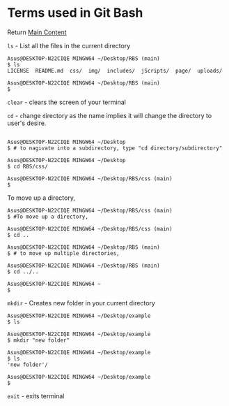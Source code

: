 # Terms used in Git Bash

Return [Main Content](../README.md#main-content)

`ls` - List all the files in the current directory

```shell
Asus@DESKTOP-N22CIQE MINGW64 ~/Desktop/RBS (main)
$ ls
LICENSE  README.md  css/  img/  includes/  jScripts/  page/  uploads/

Asus@DESKTOP-N22CIQE MINGW64 ~/Desktop/RBS (main)
$ 
```

`clear` - clears the screen of your terminal

`cd` - `c`hange `d`irectory as the name implies it will change the directory to user's desire.

```shell

Asus@DESKTOP-N22CIQE MINGW64 ~/Desktop
$ # to nagivate into a subdirectory, type "cd directory/subdirectory"

Asus@DESKTOP-N22CIQE MINGW64 ~/Desktop
$ cd RBS/css/ 

Asus@DESKTOP-N22CIQE MINGW64 ~/Desktop/RBS/css (main)
$ 
```

To move up a directory,

```shell
Asus@DESKTOP-N22CIQE MINGW64 ~/Desktop/RBS/css (main)
$ #To move up a directory,

Asus@DESKTOP-N22CIQE MINGW64 ~/Desktop/RBS/css (main)
$ cd ..

Asus@DESKTOP-N22CIQE MINGW64 ~/Desktop/RBS (main)
$ # to move up multiple directories,

Asus@DESKTOP-N22CIQE MINGW64 ~/Desktop/RBS (main)
$ cd ../..

Asus@DESKTOP-N22CIQE MINGW64 ~
$ 
```

`mkdir` - Creates new folder in your current directory

```shell
Asus@DESKTOP-N22CIQE MINGW64 ~/Desktop/example
$ ls

Asus@DESKTOP-N22CIQE MINGW64 ~/Desktop/example
$ mkdir "new folder"

Asus@DESKTOP-N22CIQE MINGW64 ~/Desktop/example
$ ls
'new folder'/

Asus@DESKTOP-N22CIQE MINGW64 ~/Desktop/example
$ 
```

`exit` - exits terminal
